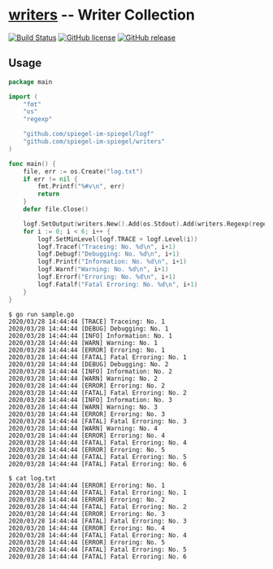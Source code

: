 # [writers] -- Writer Collection

[![Build Status](https://travis-ci.org/spiegel-im-spiegel/writers.svg?branch=master)](https://travis-ci.org/spiegel-im-spiegel/writers)
[![GitHub license](https://img.shields.io/badge/license-Apache%202-blue.svg)](https://raw.githubusercontent.com/spiegel-im-spiegel/writers/master/LICENSE)
[![GitHub release](https://img.shields.io/github/release/spiegel-im-spiegel/writers.svg)](https://github.com/spiegel-im-spiegel/writers/releases/latest)

## Usage

```go
package main

import (
    "fmt"
    "os"
    "regexp"

    "github.com/spiegel-im-spiegel/logf"
    "github.com/spiegel-im-spiegel/writers"
)

func main() {
    file, err := os.Create("log.txt")
    if err != nil {
        fmt.Printf("%#v\n", err)
        return
    }
    defer file.Close()

    logf.SetOutput(writers.New().Add(os.Stdout).Add(writers.Regexp(regexp.MustCompile(`\[(ERROR|FATAL)\]`), file)))
    for i := 0; i < 6; i++ {
        logf.SetMinLevel(logf.TRACE + logf.Level(i))
        logf.Tracef("Traceing: No. %d\n", i+1)
        logf.Debugf("Debugging: No. %d\n", i+1)
        logf.Printf("Information: No. %d\n", i+1)
        logf.Warnf("Warning: No. %d\n", i+1)
        logf.Errorf("Erroring: No. %d\n", i+1)
        logf.Fatalf("Fatal Erroring: No. %d\n", i+1)
    }
}
```

```
$ go run sample.go
2020/03/28 14:44:44 [TRACE] Traceing: No. 1
2020/03/28 14:44:44 [DEBUG] Debugging: No. 1
2020/03/28 14:44:44 [INFO] Information: No. 1
2020/03/28 14:44:44 [WARN] Warning: No. 1
2020/03/28 14:44:44 [ERROR] Erroring: No. 1
2020/03/28 14:44:44 [FATAL] Fatal Erroring: No. 1
2020/03/28 14:44:44 [DEBUG] Debugging: No. 2
2020/03/28 14:44:44 [INFO] Information: No. 2
2020/03/28 14:44:44 [WARN] Warning: No. 2
2020/03/28 14:44:44 [ERROR] Erroring: No. 2
2020/03/28 14:44:44 [FATAL] Fatal Erroring: No. 2
2020/03/28 14:44:44 [INFO] Information: No. 3
2020/03/28 14:44:44 [WARN] Warning: No. 3
2020/03/28 14:44:44 [ERROR] Erroring: No. 3
2020/03/28 14:44:44 [FATAL] Fatal Erroring: No. 3
2020/03/28 14:44:44 [WARN] Warning: No. 4
2020/03/28 14:44:44 [ERROR] Erroring: No. 4
2020/03/28 14:44:44 [FATAL] Fatal Erroring: No. 4
2020/03/28 14:44:44 [ERROR] Erroring: No. 5
2020/03/28 14:44:44 [FATAL] Fatal Erroring: No. 5
2020/03/28 14:44:44 [FATAL] Fatal Erroring: No. 6

$ cat log.txt
2020/03/28 14:44:44 [ERROR] Erroring: No. 1
2020/03/28 14:44:44 [FATAL] Fatal Erroring: No. 1
2020/03/28 14:44:44 [ERROR] Erroring: No. 2
2020/03/28 14:44:44 [FATAL] Fatal Erroring: No. 2
2020/03/28 14:44:44 [ERROR] Erroring: No. 3
2020/03/28 14:44:44 [FATAL] Fatal Erroring: No. 3
2020/03/28 14:44:44 [ERROR] Erroring: No. 4
2020/03/28 14:44:44 [FATAL] Fatal Erroring: No. 4
2020/03/28 14:44:44 [ERROR] Erroring: No. 5
2020/03/28 14:44:44 [FATAL] Fatal Erroring: No. 5
2020/03/28 14:44:44 [FATAL] Fatal Erroring: No. 6
```

[writers]: https://github.com/spiegel-im-spiegel/writers
